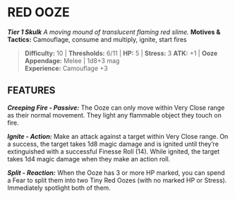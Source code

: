 ﻿---
tags:
  - Adversary
  - Creature
  - Statblock

name: 'RED OOZE'
tier: 1
type: Skulk
description: 'A moving mound of translucent flaming red slime.'
motives_and_tactics: 'Camouflage, consume and multiply, ignite, start fires'
difficulty: '10'
thresholds: '6/11'
hp: '5'
stress: '3'
atk: '+1'
attack: 'Ooze Appendage'
range: 'Melee'
damage: '1d8+3 mag'
experience:
  - 'Camouflage +3'
feats:
- name: 'Creeping Fire'
  type: 'Passive'
  text: 'The Ooze can only move within Very Close range as their normal movement. They light any flammable object they touch on fire.'
- name: 'Ignite'
  type: 'Action'
  text: 'Make an attack against a target within Very Close range. On a success, the target takes 1d8 magic damage and is ignited until they’re extinguished with a successful Finesse Roll (14). While ignited, the target takes 1d4 magic damage when they make an action roll.'
- name: 'Split'
  type: 'Reaction'
  text: 'When the Ooze has 3 or more HP marked, you can spend a Fear to split them into two Tiny Red Oozes (with no marked HP or Stress). Immediately spotlight both of them.'
layout: Daggerheart Adversary
source: srd-adversary
statblock: true
---

# RED OOZE

***Tier 1 Skulk***
*A moving mound of translucent flaming red slime.*
**Motives & Tactics:** Camouflage, consume and multiply, ignite, start fires

> **Difficulty:** 10 | **Thresholds:** 6/11 | **HP:** 5 | **Stress:** 3
> **ATK:** +1 | **Ooze Appendage:** Melee | 1d8+3 mag  
> **Experience:** Camouflage +3

## FEATURES

***Creeping Fire - Passive:*** The Ooze can only move within Very Close range as their normal movement. They light any flammable object they touch on fire.

***Ignite - Action:*** Make an attack against a target within Very Close range. On a success, the target takes 1d8 magic damage and is ignited until they’re extinguished with a successful Finesse Roll (14). While ignited, the target takes 1d4 magic damage when they make an action roll.

***Split - Reaction:*** When the Ooze has 3 or more HP marked, you can spend a Fear to split them into two Tiny Red Oozes (with no marked HP or Stress). Immediately spotlight both of them.
